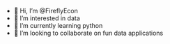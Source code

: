 - 👋 Hi, I’m @FireflyEcon
- 👀 I’m interested in data 
- 🌱 I’m currently learning python
- 💞️ I’m looking to collaborate on fun data applications


<!---
FireflyEcon/FireflyEcon is a ✨ special ✨ repository because its `README.md` (this file) appears on your GitHub profile.
You can click the Preview link to take a look at your changes.
--->
